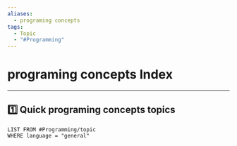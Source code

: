 ```yaml
---
aliases:
  - programing concepts
tags:
  - Topic
  - "#Programming"
---
```


# programing concepts Index

---

## 1️⃣ Quick programing concepts topics 
```dataview
LIST FROM #Programming/topic 
WHERE language = "general"
```